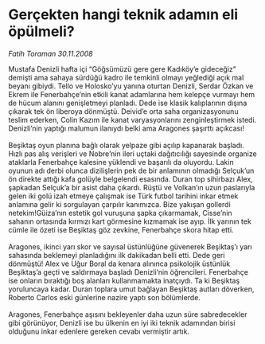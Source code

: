 # Gerçekten hangi teknik adamın eli öpülmeli?

*Fatih Toraman 30.11.2008*

<div class="taraf_structure_2col_1zq">
<div class="margen_n">



 <p>Mustafa Denizli hafta içi “Göğsümüzü gere gere Kadıköy’e gideceğiz” demişti ama sahaya sürdüğü kadro ile temkinli olmayı yeğlediği açık mal beyanı gibiydi. Tello ve Holosko’yu yanına oturtan Denizli, Serdar Özkan ve Ekrem ile Fenerbahçe’nin etkili kanat adamlarına hem kelepçe vurmayı hem de hücum alanını genişletmeyi planladı. Dede ise klasik kalıplarının dışına çıkarak tek ön liberoya dönmüştü. Deivid’e orta saha organizasyonunu teslim ederken, Colin Kazım ile kanat varyasyonlarını zenginleştirmek istedi. Denizli’nin yaptığı malumun ilanıydı belki ama Aragones şaşırttı açıkcası! <br/><br/>Beşiktaş oyun planına bağlı olarak yelpaze gibi açılıp kapanarak başladı. Hızlı pas alış verişleri ve Nobre’nin ileri uçtaki dağıtıcılığı sayesinde organize ataklarla Fenerbahçe kalesine yüklendi ve başarılı da oluyordu. Lakin oyunun adı derbi olunca dizilişlerin pek de bir anlamının olmadığı Selçuk’un ön direkte attığı kafa golüyle belgelendi esasında. Duran top sihirbazı Alex, şapkadan Selçuk’a bir asist daha çıkardı. Rüştü ve Volkan’ın uzun paslarıyla gelen iki golü izah etmeye çalışmak ise Türk futbol tarihini inkar etmek anlamına gelir ki sorgulayan çarpılır kanımızca. Bize yakışan gollerdi netekim!Güiza’nın estetik gol vuruşuna şapka çıkarmamak, Cisse’nin sahanın ortasında kırmızı kart görmesine kızmamak ise ayıp. İlk yarının tek cümle ile özeti ise Beşiktaş göz zevkine, Fenerbahçe skora hitap etti. <br/><br/>Aragones, ikinci yarı skor ve sayısal üstünlüğüne güvenerek Beşiktaş’ı yarı sahasında beklemeyi planladığını ilk dakikadan belli etti. Dede geri dönmüştü! Alex ve Uğur Boral da kenara alınınca psikolojik üstünlük Beşiktaş’a geçti ve saldırmaya başladı Denizli’nin öğrencileri. Fenerbahçe ise onların bıraktığı boş alanları kullanmamakta inatçıydı. Ta ki Beşiktaş yoruluncaya kadar. Duran toplara umut bağlayan Beşiktaş autları döverken, Roberto Carlos eski günlerine nazire yaptı son bölümlerde. <br/><br/>Aragones, Fenerbahçe aşısını bekleyenler daha uzun süre sabredecekler gibi görünüyor, Denizli ise bu ülkenin en iyi iki teknik adamından birisi olduğunu inkar edenlere gereken cevabı vermiştir artık.</p>

<br/>


<div id="taraf_not">
</div>

</div>


</div>
